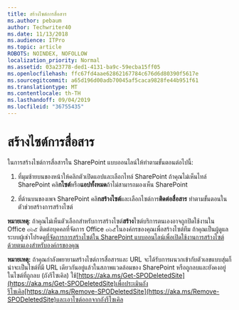 ```yaml
---
title: สร้างไซต์การสื่อสาร
ms.author: pebaum
author: Techwriter40
ms.date: 11/13/2018
ms.audience: ITPro
ms.topic: article
ROBOTS: NOINDEX, NOFOLLOW
localization_priority: Normal
ms.assetid: 03a23778-ded1-4131-ba9c-59ecba15ff05
ms.openlocfilehash: ffc67fd4aae62862167784c676d6d80390f5617e
ms.sourcegitcommit: a65d196d00adb70045af5caca9828fe44b951f61
ms.translationtype: MT
ms.contentlocale: th-TH
ms.lasthandoff: 09/04/2019
ms.locfileid: "36755435"
---
```

# <a name="create-a-communication-site"></a>สร้างไซต์การสื่อสาร

ในการสร้างไซต์การสื่อสารใน SharePoint แบบออนไลน์ให้ทำตามขั้นตอนต่อไปนี้: 
  
1. ที่มุมซ้ายบนของหน้าให้คลิกตัวเปิดแอปและเลือกไทล์ SharePoint ถ้าคุณไม่เห็นไทล์ SharePoint คลิ**กไซต์**หรือ**แอปทั้งหมด**ถ้าไม่สามารถมองเห็น SharePoint 
    
2. ที่ด้านบนของเพจ SharePoint คลิ**กสร้างไซต์**และเลือกไซต์การ**ติดต่อสื่อสาร** ทำตามขั้นตอนในตัวช่วยสร้างการสร้างไซต์ 
    
 **หมายเหตุ**: ถ้าคุณไม่เห็นตัวเลือกสำหรับการสร้างไซต์**สร้าง**ไซต์บริการตนเองอาจถูกปิดใช้งานใน Office ๓๖๕ ติดต่อบุคคลที่จัดการ Office ๓๖๕ในองค์กรของคุณเพื่อสร้างไซต์ทีม ถ้าคุณเป็นผู้ดูแลระบบผู้เช่าโปรดดู[ที่จัดการการสร้างไซต์ใน SharePoint แบบออนไลน์เพื่อเปิดใช้งานการสร้างไซต์ด้วยตนเองสำหรับองค์กรของคุณ](https://go.microsoft.com/fwlink/?linkid=2018780)
  
 **หมายเหตุ:** ถ้าคุณกำลังพยายามสร้างไซต์การสื่อสารและ URL จะได้รับการผนวกเข้ากับตัวเลขแบบสุ่มก็น่าจะเป็นไซต์ที่มี URL เดียวกันอยู่แล้วในสภาพแวดล้อมของ SharePoint หรือถูกลบและยังคงอยู่ในไซต์ที่ถูกลบ (ถังรีไซเคิล) ใช้[https://aka.ms/Get-SPODeletedSite](https://aka.ms/Get-SPODeletedSite)เพื่อประเมินถังรีไซเคิล[https://aka.ms/Remove-SPODeletedSite](https://aka.ms/Remove-SPODeletedSite)และเอาไซต์ออกจากถังรีไซเคิล 
  

